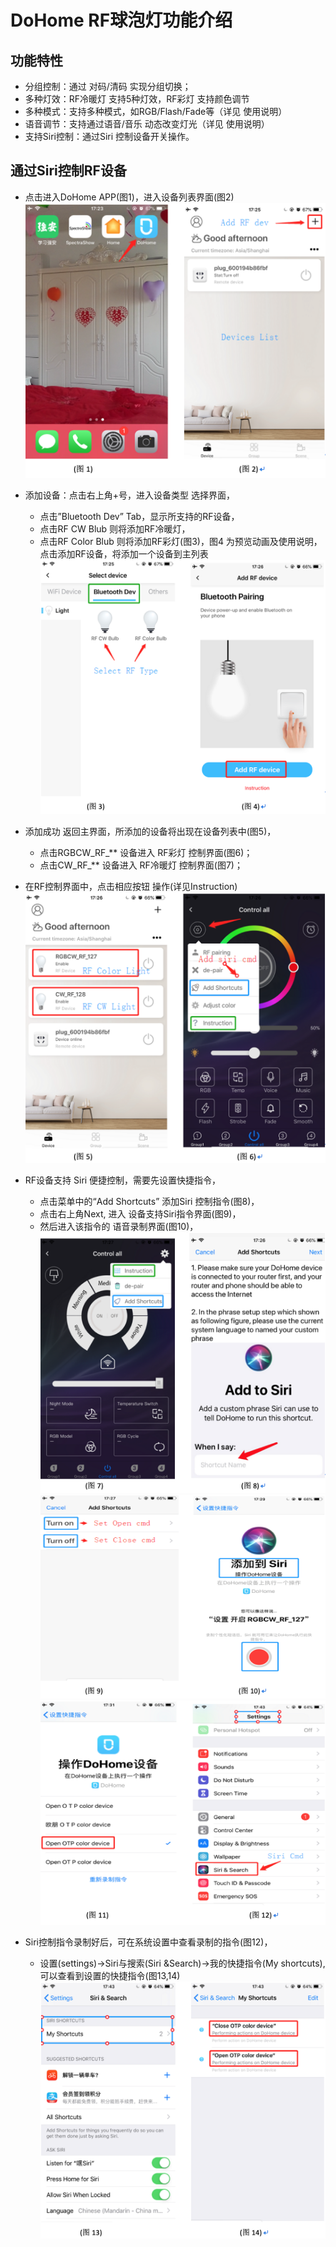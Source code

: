 # DoHome RF球泡灯功能介绍

## 功能特性

* 分组控制：通过 对码/清码 实现分组切换；
* 多种灯效：RF冷暖灯 支持5种灯效，RF彩灯 支持颜色调节
* 多种模式：支持多种模式，如RGB/Flash/Fade等（详见 使用说明）
* 语音调节：支持通过语音/音乐 动态改变灯光（详见 使用说明）
* 支持Siri控制：通过Siri 控制设备开关操作。

## 通过Siri控制RF设备

* 点击进入DoHome APP(图1)，进入设备列表界面(图2)
![image](https://github.com/SmartArduino/Features-of-DoHome-RF-Bulb/raw/master/f_cn1.png)

* 添加设备：点击右上角+号，进入设备类型 选择界面，
  * 点击”Bluetooth Dev”  Tab，显示所支持的RF设备，
  * 点击RF CW Blub  则将添加RF冷暖灯，
  * 点击RF Color Blub 则将添加RF彩灯(图3)，图4 为预览动画及使用说明，点击添加RF设备，将添加一个设备到主列表
![image](https://github.com/SmartArduino/Features-of-DoHome-RF-Bulb/raw/master/f_cn2.png)

* 添加成功 返回主界面，所添加的设备将出现在设备列表中(图5)，
  * 点击RGBCW_RF_** 设备进入 RF彩灯 控制界面(图6)；
  * 点击CW_RF_**  设备进入 RF冷暖灯 控制界面(图7)；

* 在RF控制界面中，点击相应按钮 操作(详见Instruction)
![image](https://github.com/SmartArduino/Features-of-DoHome-RF-Bulb/raw/master/f_cn3.png)

* RF设备支持 Siri 便捷控制，需要先设置快捷指令，
  * 点击菜单中的“Add Shortcuts” 添加Siri 控制指令(图8)， 
  * 点击右上角Next, 进入 设备支持Siri指令界面(图9)，
  * 然后进入该指令的 语音录制界面(图10)，
![image](https://github.com/SmartArduino/Features-of-DoHome-RF-Bulb/raw/master/f_cn4.png)
![image](https://github.com/SmartArduino/Features-of-DoHome-RF-Bulb/raw/master/f_cn5.png)
![image](https://github.com/SmartArduino/Features-of-DoHome-RF-Bulb/raw/master/f_cn6.png)

* Siri控制指令录制好后，可在系统设置中查看录制的指令(图12)，
  * 设置(settings)->Siri与搜索(Siri &Search)->我的快捷指令(My shortcuts), 可以查看到设置的快捷指令(图13,14)
![image](https://github.com/SmartArduino/Features-of-DoHome-RF-Bulb/raw/master/f_cn7.png)
